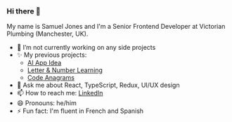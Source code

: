 ### Hi there 👋

My name is Samuel Jones and I'm a Senior Frontend Developer at Victorian Plumbing (Manchester, UK). 

- 🔭 I’m not currently working on any side projects
- ✨ My previous projects:
  - [AI App Idea](https://aiappidea.com)
  - [Letter & Number Learning](https://letter-number-learning.netlify.app/)
  - [Code Anagrams](https://code-anagrams.netlify.app)
- 💬 Ask me about React, TypeScript, Redux, UI/UX design
- 📫 How to reach me: [LinkedIn](https://www.linkedin.com/in/samueldjones24/)
- 😄 Pronouns: he/him
- ⚡ Fun fact: I'm fluent in French and Spanish
